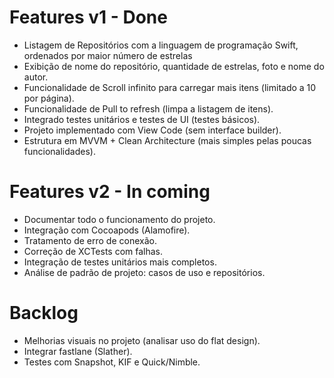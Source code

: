 # Features v1 - Done
- Listagem de Repositórios com a linguagem de programação Swift, ordenados por maior número de estrelas
- Exibição de nome do repositório, quantidade de estrelas, foto e nome do autor.
- Funcionalidade de Scroll infinito para carregar mais itens (limitado a 10 por página).
- Funcionalidade de Pull to refresh (limpa a listagem de itens).
- Integrado testes unitários e testes de UI (testes básicos).
- Projeto implementado com View Code (sem interface builder).
- Estrutura em MVVM + Clean Architecture (mais simples pelas poucas funcionalidades).

# Features v2 - In coming
- Documentar todo o funcionamento do projeto.
- Integração com Cocoapods (Alamofire).
- Tratamento de erro de conexão.
- Correção de XCTests com falhas.
- Integração de testes unitários mais completos.
- Análise de padrão de projeto: casos de uso e repositórios.

# Backlog
- Melhorias visuais no projeto (analisar uso do flat design).
- Integrar fastlane (Slather).
- Testes com Snapshot, KIF e Quick/Nimble.
